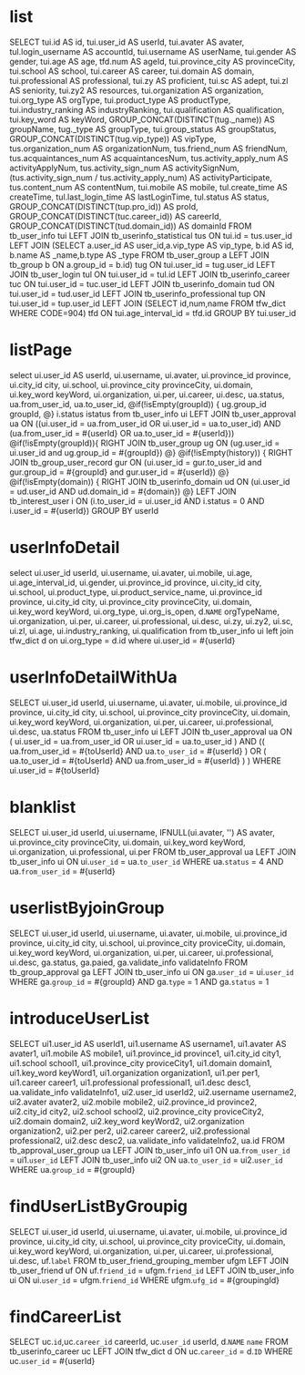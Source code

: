 list
===
SELECT
  tui.id AS id,
  tui.user_id AS userId,
  tui.avater AS avater,
  tul.login_username AS accountId,
  tui.username AS userName,
  tui.gender AS gender,
  tui.age AS age,
  tfd.num AS ageId,
  tui.province_city AS provinceCity,
  tui.school AS school,
  tui.career AS career,
  tui.domain AS domain,
  tui.professional AS professional,
  tui.zy AS proficient,
  tui.sc AS adept,
  tui.zl AS seniority,
  tui.zy2 AS resources,
  tui.organization AS organization,
  tui.org_type AS orgType,
  tui.product_type AS productType,
  tui.industry_ranking AS industryRanking,
  tui.qualification AS qualification,
  tui.key_word AS keyWord,
  GROUP_CONCAT(DISTINCT(tug._name)) AS groupName,
  tug._type AS groupType,
  tui.group_status AS groupStatus,
  GROUP_CONCAT(DISTINCT(tug.vip_type)) AS vipType,
  tus.organization_num AS organizationNum,
  tus.friend_num AS friendNum,
  tus.acquaintances_num AS acquaintancesNum,
  tus.activity_apply_num AS activityApplyNum,
  tus.activity_sign_num AS activitySignNum,
  (tus.activity_sign_num / tus.activity_apply_num) AS activityParticipate,
  tus.content_num AS contentNum,
  tui.mobile AS mobile,
  tul.create_time AS createTime,
  tul.last_login_time AS lastLoginTime,
  tul.status AS status,
  GROUP_CONCAT(DISTINCT(tup.pro_id)) AS proId,
  GROUP_CONCAT(DISTINCT(tuc.career_id)) AS careerId,
  GROUP_CONCAT(DISTINCT(tud.domain_id)) AS domainId
FROM tb_user_info tui
  LEFT JOIN tb_userinfo_statistical tus ON tui.id = tus.user_id
  LEFT JOIN (SELECT a.user_id AS user_id,a.vip_type AS vip_type, b.id AS id, b.name AS 
_name,b.type AS _type FROM tb_user_group a LEFT JOIN tb_group b ON a.group_id = b.id) tug ON 
tui.user_id = tug.user_id
  LEFT JOIN tb_user_login tul ON tui.user_id = tul.id
  LEFT JOIN tb_userinfo_career tuc ON tui.user_id = tuc.user_id
  LEFT JOIN tb_userinfo_domain tud ON tui.user_id = tud.user_id
  LEFT JOIN tb_userinfo_professional tup ON tui.user_id = tup.user_id
  LEFT JOIN (SELECT id,num,name FROM tfw_dict WHERE CODE=904) tfd ON tui.age_interval_id = 
tfd.id
GROUP BY tui.user_id

listPage
====
select 
    ui.user_id AS userId,
    ui.username,
    ui.avater,
    ui.province_id province,
    ui.city_id city,
    ui.school,
    ui.province_city provinceCity,
    ui.domain,
    ui.key_word keyWord,
    ui.organization,
    ui.per,
    ui.career,
    ui.desc,
    ua.status,
    ua.from_user_id,
    ua.to_user_id,
    @if(!isEmpty(groupId)) {
        ug.group_id groupId,
    @}
    i.status istatus
from tb_user_info ui
LEFT JOIN tb_user_approval ua ON ((ui.user_id = ua.from_user_id OR ui.user_id = ua.to_user_id) 
AND (ua.from_user_id = #{userId} OR ua.to_user_id = #{userId})) 
@if(!isEmpty(groupId)){
    RIGHT JOIN tb_user_group ug ON  (ug.user_id = ui.user_id and ug.group_id = #{groupId})
@}
@if(!isEmpty(history)) {
    RIGHT JOIN tb_group_user_record gur ON (ui.user_id = gur.to_user_id and gur.group_id = #{groupId} and gur.user_id = #{userId})
@}
@if(!isEmpty(domain)) {
    RIGHT JOIN tb_userinfo_domain ud ON (ui.user_id = ud.user_id AND ud.domain_id = #{domain})
@}
LEFT JOIN tb_interest_user i ON (i.to_user_id = ui.user_id AND i.status = 0 AND i.user_id = #{userId})
GROUP BY userId

userInfoDetail
==============
select 
    ui.user_id userId,
    ui.username,
    ui.avater,
    ui.mobile,
    ui.age,
    ui.age_interval_id,
    ui.gender,
    ui.province_id province,
    ui.city_id city,
    ui.school,
    ui.product_type,
    ui.product_service_name,
    ui.province_id province,
    ui.city_id city,
    ui.province_city provinceCity,
    ui.domain,
    ui.key_word keyWord,
    ui.org_type,
    ui.org_is_open,
    d.`NAME` orgTypeName,
    ui.organization,
    ui.per,
    ui.career,
    ui.professional,
    ui.desc,
    ui.zy,
    ui.zy2,
    ui.sc,
    ui.zl,
    ui.age,
    ui.industry_ranking,
    ui.qualification
from tb_user_info ui 
left join 
    tfw_dict d 
on
   ui.org_type = d.id
where ui.user_id = #{userId}

userInfoDetailWithUa
==============
SELECT
  ui.user_id userId,
  ui.username,
  ui.avater,
  ui.mobile,
  ui.province_id province,
  ui.city_id city,
  ui.school,
  ui.province_city provinceCity,
  ui.domain,
  ui.key_word keyWord,
  ui.organization,
  ui.per,
  ui.career,
  ui.professional,
  ui.desc,
  ua.status
FROM
  tb_user_info ui
  LEFT JOIN tb_user_approval ua
    ON (
      ui.user_id = ua.from_user_id
      OR ui.user_id = ua.to_user_id
    )
    AND ((
      ua.from_user_id = #{toUserId}
      AND ua.`to_user_id` = #{userId}
    )
    OR (
      ua.to_user_id = #{toUserId}
      AND ua.from_user_id = #{userId}
    ) )
    WHERE ui.user_id = #{toUserId}

blanklist
====================
SELECT
  ui.user_id userId,
  ui.username,
  IFNULL(ui.avater, '') AS avater,
  ui.province_city provinceCity,
  ui.domain,
  ui.key_word keyWord,
  ui.organization,
  ui.professional,
  ui.per
FROM
  tb_user_approval ua
  LEFT JOIN tb_user_info ui
    ON ui.`user_id` = ua.`to_user_id`
    WHERE ua.`status` = 4 AND ua.`from_user_id` = #{userId}

userlistByjoinGroup
==============================================
SELECT
  ui.user_id userId,
  ui.username,
  ui.avater,
  ui.mobile,
  ui.province_id province,
  ui.city_id city,
  ui.school,
  ui.province_city proviceCity,
  ui.domain,
  ui.key_word keyWord,
  ui.organization,
  ui.per,
  ui.career,
  ui.professional,
  ui.desc,
  ga.status,
  ga.paied,
  ga.validate_info validateInfo
FROM
  tb_group_approval ga
LEFT JOIN
  tb_user_info ui
ON
  ga.`user_id` = ui.`user_id`
WHERE ga.`group_id` = #{groupId}
  AND ga.`type` = 1 AND ga.`status` = 1
  
introduceUserList
=================
SELECT 
  ui1.user_id AS userId1,
  ui1.username AS username1,
  ui1.avater AS avater1,
  ui1.mobile AS mobile1,
  ui1.province_id province1,
  ui1.city_id city1,
  ui1.school school1,
  ui1.province_city proviceCity1,
  ui1.domain domain1,
  ui1.key_word keyWord1,
  ui1.organization organization1,
  ui1.per per1,
  ui1.career career1,
  ui1.professional professional1,
  ui1.desc desc1,
  ua.validate_info validateInfo1,
  ui2.user_id userId2,
  ui2.username username2,
  ui2.avater avater2,
  ui2.mobile mobile2,
  ui2.province_id province2,
  ui2.city_id city2,
  ui2.school school2,
  ui2.province_city proviceCity2,
  ui2.domain domain2,
  ui2.key_word keyWord2,
  ui2.organization organization2,
  ui2.per per2,
  ui2.career career2,
  ui2.professional professional2,
  ui2.desc desc2,
  ua.validate_info validateInfo2,
  ua.id
FROM tb_approval_user_group ua 
LEFT JOIN 
tb_user_info ui1 
ON 
ua.`from_user_id` = ui1.`user_id` 
LEFT JOIN
tb_user_info ui2
ON
ua.`to_user_id` = ui2.`user_id`
WHERE ua.`group_id` = #{groupId}

findUserListByGroupig
=====================
SELECT
  ui.user_id userId,
  ui.username,
  ui.avater,
  ui.mobile,
  ui.province_id province,
  ui.city_id city,
  ui.school,
  ui.province_city proviceCity,
  ui.domain,
  ui.key_word keyWord,
  ui.organization,
  ui.per,
  ui.career,
  ui.professional,
  ui.desc,
  uf.`label`
FROM tb_user_friend_grouping_member ufgm 
LEFT JOIN tb_user_friend uf
ON uf.`friend_id` = ufgm.`friend_id` 
LEFT JOIN tb_user_info ui 
ON ui.`user_id` = ufgm.`friend_id`
WHERE ufgm.`ufg_id` = #{groupingId}

findCareerList
==============
SELECT 
uc.`id`,uc.`career_id` careerId, uc.`user_id` userId, d.`NAME` `name`
FROM tb_userinfo_career uc 
LEFT JOIN tfw_dict d ON uc.`career_id` = d.`ID` 
WHERE uc.`user_id` = #{userId}

